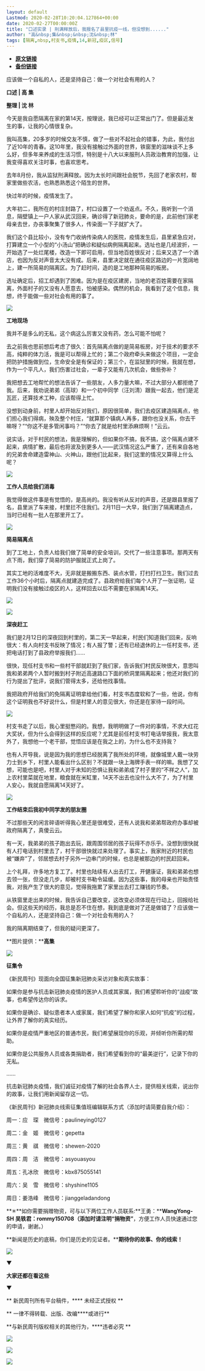 ```yaml
---
layout: default
Lastmod: 2020-02-28T10:20:04.127864+00:00
date: 2020-02-27T00:00:00Z
title: "口述实录 | 刑满释放后，我报名了县里抗疫一线，但没想到......"
author: "高&nbsp;集&nbsp;&nbsp;沈&nbsp;林"
tags: [隔离,nbsp,村支书,疫情,14,新冠,疫区,信号]
---
```


* [**原文链接**](https://mp.weixin.qq.com/s/onxf9bBuoDIoljlfIfATEw)
* [**备份链接**](http://archive.ph/NVTmE)


  

  

  

  

应该做一个自私的人，还是坚持自己：做一个对社会有用的人？

  

  

  

  

**口述 | 高 集**

**整理 | 沈 林**

今天是我自愿隔离在家的第14天，按理说，我已经可以正常出门了。但是最近发生的事，让我的心情很复杂。

我叫高集，20多岁的时候交友不慎，做了一些对不起社会的错事，为此，我付出了近10年的青春。这10年里，我没有接触过外面的世界，铁窗里的滋味谈不上多么好，但多年来养成的生活习惯，特别是十八大以来服刑人员政治教育的加强，让我变得喜欢关注时事，也喜欢思考。

去年8月份，我从监狱刑满释放。因为太长时间跟社会脱节，先回了老家农村，帮家里做些农活，也熟悉熟悉这个陌生的世界。

快过年的时候，疫情发生了。

大年初二，我所在的村庄封路了，村口设置了一个劝返点。不久，我听到一个消息，隔壁镇上一户人家从武汉回来，确诊得了新冠肺炎，要命的是，此前他们家老母亲去世，办丧事聚集了很多人，传染面一下子就扩大了。

我们这个县比较小，没有专门收纳传染病人的医院，疫情发生后，县里紧急应对，打算建立一个小型的“小汤山”把确诊和疑似病例隔离起来。选址也是几经波折，一开始选了一处烂尾楼，改造一下即可启用，但当地百姓很反对；后来又选了一个酒店，也因为反对声音太大没有成。后来，县里决定就在通往疫区路边的一片宽阔地上，建一所简易的隔离区。为了赶时间，造的是工地那种简易的板房。

选址确定后，招工却遇到了困难。因为是在疫区建房，当地的老百姓需要在家隔离，外面村子的又没有人愿意去，怕被感染。偶然的机会，我看到了这个信息，我想，终于能做一些对社会有用的事了。

![](/images/post/04b95a3a19489ef1bf55afe204b58f67.jpg)

**工地现场**  

我并不是多么的无私，这个病这么厉害又没有药，怎么可能不怕呢？

去之前我也思前想后考虑了很久：首先隔离点做的是简易板房，对于技术的要求不高，纯粹的体力活，我是可以帮得上忙的；第二个政府牵头来做这个项目，一定会把防护措施做到位，生命安全是有保证的；第三个，在监狱里的时候，我就在想，作为一个平凡人，我们伤害过社会，一辈子又能有几次机会，做些弥补？

我把想去工地帮忙的想法告诉了一些朋友，人多力量大嘛，不过大部分人都拒绝了我。后来，我劝说弟弟（高球）和一个初中同学（汪刘清）跟我一起去，他们是泥瓦匠，还算技术工种，应该帮得上忙。

没想到动身前，村里人却开始反对我们，原因很简单，我们去疫区建造隔离点，他们担心我们得病，殃及整个村庄，“就算那个镇病人再多，跟你也没关系，你去干嘛呀？”“你这不是多管闲事吗？”“你去了就是给村里添麻烦啊！”云云。

说实话，对于村民的想法，我是理解的，但如果你不搞，我不搞，这个隔离点建不起来，病情扩散，最后也将波及到更多人——武汉情况这么严重了，还有来自各地的兄弟舍命建造雷神山、火神山，跟他们比起来，我们这里的情况又算得上什么呢？

![](/images/post/4ede02ffb2331d6ee8c2dcc7a645adc8.jpg)

**工作人员给我们消毒**  

我觉得做这件事是有觉悟的，是高尚的。我没有听从反对的声音，还是跟县里报了名，县里派了车来接，村里拦不住我们。2月11日一大早，我们到了隔离建造点，当时已经有一批人在那里开工了。

![](/images/post/a177b9546c562d016e409d49beecbc56.jpg)

**简易隔离点**  

到了工地上，负责人给我们做了简单的安全培训，交代了一些注意事项。那两天有点下雨，我们穿了简易的防护服就正式上岗了。

其实工地的活难度不大，无非就是搬搬东西、装点水管，打扫打扫卫生。我们过去工作36个小时后，隔离点就建造完成了。县政府给我们每个人开了一张证明，证明我们没有接触过疫区的人，这样回去以后不需要在家隔离14天。

![](/images/post/e3b7e642a7558ca2c7884a639b6bbda8.jpg)

![](/images/post/bfdf9e2d82dbce774f06bc6ed7c7ce7d.jpg)

**深夜赶工**  

我们是2月12日的深夜回到村里的，第二天一早起来，村民们知道我们回来，反响很大：有人向村支书反映了情况；有人报了警；还有已经退休的上一任村支书，还把电话打到了县政府举报我们......

很快，现任村支书和一些村干部就赶到了我们家，告诉我们村民反映很大，意思叫我和弟弟两个人暂时搬到村子附近高速路口下面的桥洞里隔离起来；他还对我们的行为提出了批评，说我们管得太多，还给他找事情。

我把政府开给我们的免隔离证明拿给他们看，村支书态度软和了一些，他说，你有这个证明我也不好说什么，但是村里人的意见很大，你还是在家待一段时间。

![](/images/post/30879cd5a5831ca56067a0bf87c5ecdc.jpg)

村支书走了以后，我心里挺憋闷的。我想，我明明做了一件对的事情，不求大红花大奖状，但为什么会得到这样的反应呢？尤其是前任村支书打电话举报我，我太意外了，我想他一个老干部，觉悟应该是在我之上的，为什么也不支持我？

也有人开导我，说是因为我的思想已经脱离了我所处的环境，就像城里人戴一块劳力士到乡下，村里人能看出什么区别？不就跟一块上海牌手表一样的嘛。我想了又想，可能也是吧，村里人对于未知的恐惧让我和弟弟成了村子里的“不祥之人”，加上农村里菜就在地里，粮食就在米缸里，14天不出去也没什么大不了，为了村里人安心，我就自愿隔离14天好了。

![](/images/post/0e4ea2102ea46e5743edbf6acafbe477.jpg)

**工作结束后我初中同学发的朋友圈**  

不过那些天的闲言碎语听得我心里还是很难受，还有人说我和弟弟帮政府办事却被政府隔离了，真傻云云。

有一天，我弟弟的孩子跑出去玩，跟周围邻居的孩子玩得不亦乐乎。没想到很快就有人打电话到村里去了，村干部很快就过来处理了。事实上，我家附近的村民也被“嫌弃”了，邻居想去村子另外一边串门的时候，也总是被那边的村民赶回来。

上个礼拜，许多地方复工了。村里也陆续有人出去打工，开健康证，我和弟弟也想去领一张，但没走几步，却被村支书勒令延缓。因为这些事，我的母亲也开始责怪我，对我产生了很大的意见，觉得我拖累了家里出去打工赚钱的节奏。

从铁窗里走出来的时候，我告诉自己要改变，这改变必须体现在行动上，回报给社会。但这些天的经历，我总是忍不住在想，我到底是做对了还是做错了？应该做一个自私的人，还是坚持自己：做一个对社会有用的人？

我的隔离期结束了，但我的疑问更深了。

  

**图片提供：****高集**

![](/images/post/3397bbdf9853726ded83d37bf6ea4d7e.jpg)

**征集令**

《新民周刊》现面向全国征集新冠肺炎采访对象和真实故事：

如果你是参与抗击新冠肺炎疫情的医护人员或其家属，我们希望聆听你的“战疫”故事，也希望传达你的诉求。

如果你是确诊、疑似患者本人或家属，我们希望了解你和家人如何“抗疫”的过程，让外界了解你的真实经历。

如果你是疫情严重地区的普通市民，我们希望展现你的乐观，并倾听你所需的帮助。

如果你是公共服务人员或各类捐助者，我们希望看到你的“最美逆行”，记录下你的无私。

……

抗击新冠肺炎疫情，我们诚征对疫情了解的社会各界人士，提供相关线索，说出你的故事，让我们用新闻留存这一切。

《新民周刊》新冠肺炎线索征集值班编辑联系方式（添加时请简要自我介绍）：

周一：应　琛　微信号：paulineying0127

周二：金　姬　微信号：gepetta

周三：黄　祺　微信号：shewen-2020

周四：周　洁　微信号：asyouasyou

周五：孔冰欣　微信号：kbx875055141

周六：吴　雪　微信号：shyshine1105

周日：姜浩峰　微信号：jianggeladandong

**✳**如你需要捐赠物资，可与以下两位工作人员联系:**王勇：****WangYong-SH** **吴轶君：****rommy150708**（添加时请注明**“捐物资”**，方便工作人员快速通过您的申请，谢谢。）

**新闻是历史的底稿，你们是历史的见证者。****期待你的故事、你的线索！**

![](/images/post/1f5d8391583e261a286fb4c68551cf83.jpg)

▼

**大家还都在看这些**

▼

** 新民周刊所有平台稿件，**** 未经正式授权 **

** 一律不得转载、出版、改编****或进行**

**与新民周刊版权相关的其他行为，****违者必究 **

![](/images/post/0080b97cad225a0750e3f752812a3c93.jpg)

![](/images/post/7c6522cb0644092db78cac456deb9730.jpg)

![](/images/post/467caf62c4f9c3aeb66b0fe48844a184.jpg)

